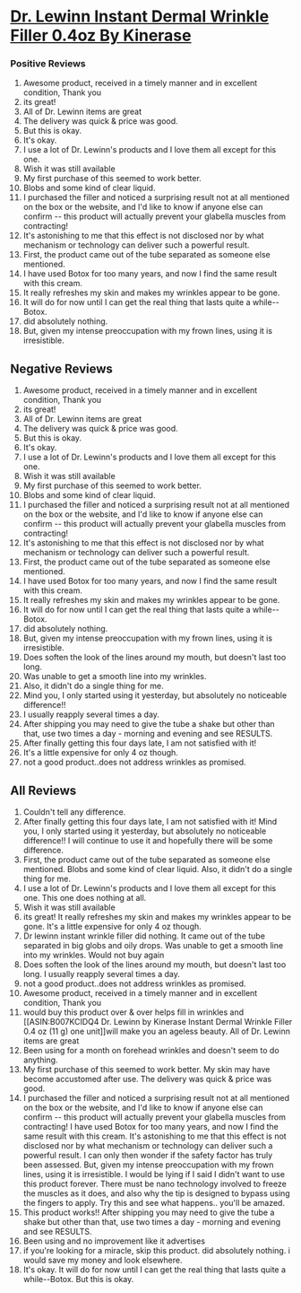 # [Dr. Lewinn Instant Dermal Wrinkle Filler 0.4oz By Kinerase](https://products.checkmycream.com/products/Dr.-Lewinn-Instant-Dermal-Wrinkle-Filler-0.4oz-By-Kinerase.html)

### Positive Reviews

<ol>
      <li>Awesome product, received in a timely manner and in excellent condition, Thank you</li>
      <li>its great!</li>
      <li>All of Dr. Lewinn items are great</li>
      <li>The delivery was quick &amp; price was good.</li>
      <li>But this is okay.</li>
      <li>It&#x27;s okay.  </li>
      <li>I use a lot of Dr. Lewinn&#x27;s products and I love them all except for this one.</li>
      <li>Wish it was still available</li>
      <li>My first purchase of this seemed to work better.  </li>
      <li>Blobs and some kind of clear liquid.</li>
      <li>I purchased the filler and noticed a surprising result not at all mentioned on the box or the website, and I&#x27;d like to know if anyone else can confirm -- this product will actually prevent your glabella muscles from contracting!  </li>
      <li>It&#x27;s astonishing to me that this effect is not disclosed nor by what mechanism or technology can deliver such a powerful result.  </li>
      <li>First, the product came out of the tube separated as someone else mentioned.</li>
      <li>I have used Botox for too many years, and now I find the same result with this cream.  </li>
      <li>It really refreshes my skin and makes my wrinkles appear to be gone.</li>
      <li>It will do for now until I can get the real thing that lasts quite a while--Botox.  </li>
      <li>did absolutely nothing.</li>
      <li>But, given my intense preoccupation with my frown lines, using it is irresistible.  </li>
</ol>


<h2>Negative Reviews</h2>
<ol>
<li> Awesome product, received in a timely manner and in excellent condition, Thank you</li>
<li> its great!</li>
<li> All of Dr. Lewinn items are great</li>
<li> The delivery was quick &amp; price was good.</li>
<li> But this is okay.</li>
<li> It&#x27;s okay.  </li>
<li> I use a lot of Dr. Lewinn&#x27;s products and I love them all except for this one.</li>
<li> Wish it was still available</li>
<li> My first purchase of this seemed to work better.  </li>
<li> Blobs and some kind of clear liquid.</li>
<li> I purchased the filler and noticed a surprising result not at all mentioned on the box or the website, and I&#x27;d like to know if anyone else can confirm -- this product will actually prevent your glabella muscles from contracting!  </li>
<li> It&#x27;s astonishing to me that this effect is not disclosed nor by what mechanism or technology can deliver such a powerful result.  </li>
<li> First, the product came out of the tube separated as someone else mentioned.</li>
<li> I have used Botox for too many years, and now I find the same result with this cream.  </li>
<li> It really refreshes my skin and makes my wrinkles appear to be gone.</li>
<li> It will do for now until I can get the real thing that lasts quite a while--Botox.  </li>
<li> did absolutely nothing.</li>
<li> But, given my intense preoccupation with my frown lines, using it is irresistible.  </li>
<li> Does soften the look of the lines around my mouth, but doesn&#x27;t last too long.</li>
<li> Was unable to get a smooth line into my wrinkles.  </li>
<li> Also, it didn&#x27;t do a single thing for me.</li>
<li> Mind you, I only started using it yesterday, but absolutely no noticeable difference!!</li>
<li> I usually reapply several times a day.</li>
<li> After shipping you may need to give the tube a shake but other than that, use two times a day - morning and evening and see RESULTS.</li>
<li> After finally getting this four days late, I am not satisfied with it!</li>
<li> It&#x27;s a little expensive for only 4 oz  though.</li>
<li> not a good product..does not address wrinkles as promised.</li>
</ol>

<h2>All Reviews</h2>

<ol>
    <li> Couldn&#x27;t tell any difference.</li>
    <li> After finally getting this four days late, I am not satisfied with it! Mind you, I only started using it yesterday, but absolutely no noticeable difference!! I will continue to use it and hopefully there will be some difference.</li>
    <li> First, the product came out of the tube separated as someone else mentioned. Blobs and some kind of clear liquid. Also, it didn&#x27;t do a single thing for me.</li>
    <li> I use a lot of Dr. Lewinn&#x27;s products and I love them all except for this one. This one does nothing at all.</li>
    <li> Wish it was still available</li>
    <li> its great! It really refreshes my skin and makes my wrinkles appear to be gone. It&#x27;s a little expensive for only 4 oz  though.</li>
    <li> Dr lewinn instant wrinkle filler did nothing.  It came out of the tube separated in big globs and oily drops.  Was unable to get a smooth line into my wrinkles.  Would not buy again</li>
    <li> Does soften the look of the lines around my mouth, but doesn&#x27;t last too long. I usually reapply several times a day.</li>
    <li> not a good product..does not address wrinkles as promised.</li>
    <li> Awesome product, received in a timely manner and in excellent condition, Thank you</li>
    <li> would buy this product over &amp; over  helps fill in wrinkles and [[ASIN:B007KCIDQ4 Dr. Lewinn by Kinerase Instant Dermal Wrinkle Filler 0.4 oz (11 g) one unit]]will make you an ageless beauty.  All of Dr. Lewinn items are great</li>
    <li> Been using for a month on forehead wrinkles and doesn&#x27;t seem to do anything.</li>
    <li> My first purchase of this seemed to work better.  My skin may have become accustomed after use. The delivery was quick &amp; price was good.</li>
    <li> I purchased the filler and noticed a surprising result not at all mentioned on the box or the website, and I&#x27;d like to know if anyone else can confirm -- this product will actually prevent your glabella muscles from contracting!  I have used Botox for too many years, and now I find the same result with this cream.  It&#x27;s astonishing to me that this effect is not disclosed nor by what mechanism or technology can deliver such a powerful result.  I can only then wonder if the safety factor has truly been assessed.  But, given my intense preoccupation with my frown lines, using it is irresistible.  I would be lying if I said I didn&#x27;t want to use this product forever.  There must be nano technology involved to freeze the muscles as it does, and also why the tip is designed to bypass using the fingers to apply.  Try this and see what happens.. you&#x27;ll be amazed.</li>
    <li> This product works!! After shipping you may need to give the tube a shake but other than that, use two times a day - morning and evening and see RESULTS.</li>
    <li> Been using and no improvement like it advertises</li>
    <li> if you&#x27;re looking for a miracle, skip this product.  did absolutely nothing. i would save my money and look elsewhere.</li>
    <li> It&#x27;s okay.  It will do for now until I can get the real thing that lasts quite a while--Botox.  But this is okay.</li>
</ol>




